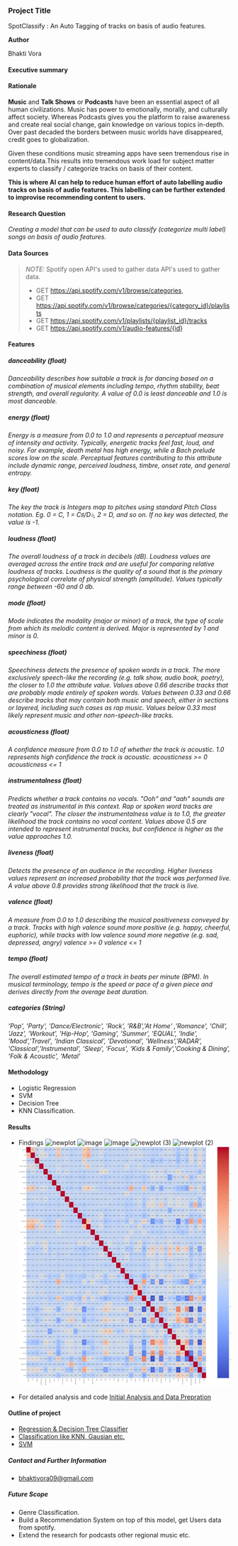 ### Project Title
SpotClassify : An Auto Tagging of tracks on basis of audio features.

**Author**

  Bhakti Vora

#### Executive summary

#### Rationale

**Music** and **Talk Shows** or **Podcasts** have been an essential aspect of all human civilizations.
Music has power to emotionally, morally, and culturally affect society.
Whereas Podcasts gives you the platform to raise awareness and create real social change, gain knowledge on various topics in-depth.
Over past decaded the borders between music worlds have disappeared, credit goes to globalization.

Given these conditions music streaming apps have seen tremendous rise in content/data.This results into tremendous work load for subject matter experts to classify / categorize tracks on basis of their content.

**This is where AI can help to reduce human effort of auto labelling audio tracks on basis of audio features. This labelling can be further extended to improvise recommending content to users.**

#### Research Question
*Creating a model that can be used to auto classify (categorize multi label) songs on basis of audio features.*

#### Data Sources
> *_NOTE:_*  Spotify open API's used to gather data
> API's used to gather data.
> - GET https://api.spotify.com/v1/browse/categories,
> - GET https://api.spotify.com/v1/browse/categories/{category_id}/playlists
> - GET https://api.spotify.com/v1/playlists/{playlist_id}/tracks
> - GET https://api.spotify.com/v1/audio-features/{id}
#### Features
##### danceability _(float)_
_Danceability describes how suitable a track is for dancing based on a combination of musical elements including tempo, rhythm stability, beat strength, and overall regularity. A value of 0.0 is least danceable and 1.0 is most danceable._

##### energy _(float)_
_Energy is a measure from 0.0 to 1.0 and represents a perceptual measure of intensity and activity. Typically, energetic tracks feel fast, loud, and noisy. For example, death metal has high energy, while a Bach prelude scores low on the scale. Perceptual features contributing to this attribute include dynamic range, perceived loudness, timbre, onset rate, and general entropy._

##### key _(float)_
_The key the track is Integers map to pitches using standard Pitch Class notation. Eg. 0 = C, 1 = C♯/D♭, 2 = D, and so on. If no key was detected, the value is -1._

##### loudness _(float)_
_The overall loudness of a track in decibels (dB). Loudness values are averaged across the entire track and are useful for comparing relative loudness of tracks. Loudness is the quality of a sound that is the primary psychological correlate of physical strength (amplitude). Values typically range between -60 and 0 db._

##### mode _(float)_
_Mode indicates the modality (major or minor) of a track, the type of scale from which its melodic content is derived. Major is represented by 1 and minor is 0._

##### speechiness _(float)_
_Speechiness detects the presence of spoken words in a track. The more exclusively speech-like the recording (e.g. talk show, audio book, poetry), the closer to 1.0 the attribute value. Values above 0.66 describe tracks that are probably made entirely of spoken words. Values between 0.33 and 0.66 describe tracks that may contain both music and speech, either in sections or layered, including such cases as rap music. Values below 0.33 most likely represent music and other non-speech-like tracks._

##### acousticness _(float)_
_A confidence measure from 0.0 to 1.0 of whether the track is acoustic. 1.0 represents high confidence the track is acoustic. acousticness >= 0 acousticness <= 1_

##### instrumentalness _(float)_
_Predicts whether a track contains no vocals. "Ooh" and "aah" sounds are treated as instrumental in this context. Rap or spoken word tracks are clearly "vocal". The closer the instrumentalness value is to 1.0, the greater likelihood the track contains no vocal content. Values above 0.5 are intended to represent instrumental tracks, but confidence is higher as the value approaches 1.0._

##### liveness _(float)_
_Detects the presence of an audience in the recording. Higher liveness values represent an increased probability that the track was performed live. A value above 0.8 provides strong likelihood that the track is live._

##### valence _(float)_
_A measure from 0.0 to 1.0 describing the musical positiveness conveyed by a track. Tracks with high valence sound more positive (e.g. happy, cheerful, euphoric), while tracks with low valence sound more negative (e.g. sad, depressed, angry) valence >= 0 valence <= 1_

##### tempo _(float)_
_The overall estimated tempo of a track in beats per minute (BPM). In musical terminology, tempo is the speed or pace of a given piece and derives directly from the average beat duration._

##### categories _(String)_
_'Pop', 'Party', 'Dance/Electronic', 'Rock', 'R&B','At Home' ,'Romance', 'Chill', 'Jazz', 'Workout', 'Hip-Hop', 'Gaming', 'Summer', 'EQUAL', 'Indie', 'Mood','Travel', 'Indian Classical', 'Devotional', 'Wellness','RADAR', 'Classical','Instrumental',  'Sleep', 'Focus', 'Kids & Family','Cooking & Dining', 'Folk & Acoustic', 'Metal'_

#### Methodology
 - Logistic Regression
 - SVM
 - Decision Tree
 - KNN Classification.

#### Results
 - Findings 
   ![newplot](https://user-images.githubusercontent.com/56788415/228142679-c770ce87-98c2-4552-9859-6e5bd1308100.png)
   ![image](https://user-images.githubusercontent.com/56788415/228142716-7048d0d3-1b5b-454c-ab87-dd9120c1d8c3.png)
   ![image](https://user-images.githubusercontent.com/56788415/228142760-117f3f86-a25c-4871-b912-2fac9e622477.png)
   ![newplot (3)](https://user-images.githubusercontent.com/56788415/228143242-670e57d9-5af3-4312-9077-c204cdb0c4a8.png)
   ![newplot (2)](https://user-images.githubusercontent.com/56788415/228142928-9ac010b5-97b3-4fb4-ba60-1d36c2ae58e6.png)
   ![newplot (2)](https://github.com/bhaktivora9/BH-PCMLAI-Capstone/blob/master/images/download.png)

 - For detailed analysis and code [Initial Analysis and Data Prepration](https://github.com/bhaktivora9/BH-PCMLAI-Capstone/blob/master/notebooks/initialAnalysis.ipynb)


#### Outline of project

- [Regression & Decision Tree Classifier](https://github.com/bhaktivora9/BH-PCMLAI-Capstone/blob/master/notebooks/Regression_and_Decision_Tree_Classifier.ipynb)
- [Classification like KNN, Gausian etc.](https://github.com/bhaktivora9/BH-PCMLAI-Capstone/blob/master/notebooks/Classification.ipynb)
- [SVM](https://github.com/bhaktivora9/BH-PCMLAI-Capstone/blob/master/notebooks/SVM.ipynb)


##### Contact and Further Information
 - bhaktivora09@gmail.com
##### Future Scope 
 - Genre Classification.
 - Build a Recommendation System on top of this model, get Users data from spotify.
 - Extend the research for podcasts other regional music etc.
